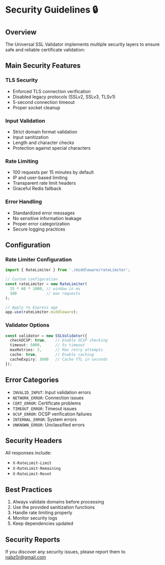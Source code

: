 # Security Guidelines 🔒

## Overview

The Universal SSL Validator implements multiple security layers to ensure safe and reliable certificate validation:

## Main Security Features

### TLS Security
- Enforced TLS connection verification
- Disabled legacy protocols (SSLv2, SSLv3, TLSv1)
- 5-second connection timeout
- Proper socket cleanup

### Input Validation
- Strict domain format validation
- Input sanitization
- Length and character checks
- Protection against special characters

### Rate Limiting
- 100 requests per 15 minutes by default
- IP and user-based limiting
- Transparent rate limit headers
- Graceful Redis fallback

### Error Handling
- Standardized error messages
- No sensitive information leakage
- Proper error categorization
- Secure logging practices

## Configuration

### Rate Limiter Configuration
```typescript
import { RateLimiter } from './middleware/rateLimiter';

// Custom configuration
const rateLimiter = new RateLimiter(
  15 * 60 * 1000, // window in ms
  100             // max requests
);

// Apply to Express app
app.use(rateLimiter.middleware);
```

### Validator Options
```typescript
const validator = new SSLValidator({
  checkOCSP: true,    // Enable OCSP checking
  timeout: 5000,      // 5s timeout
  maxRetries: 3,      // Max retry attempts
  cache: true,        // Enable caching
  cacheExpiry: 3600   // Cache TTL in seconds
});
```

## Error Categories

- `INVALID_INPUT`: Input validation errors
- `NETWORK_ERROR`: Connection issues
- `CERT_ERROR`: Certificate problems
- `TIMEOUT_ERROR`: Timeout issues
- `OCSP_ERROR`: OCSP verification failures
- `INTERNAL_ERROR`: System errors
- `UNKNOWN_ERROR`: Unclassified errors

## Security Headers

All responses include:
- `X-RateLimit-Limit`
- `X-RateLimit-Remaining`
- `X-RateLimit-Reset`

## Best Practices

1. Always validate domains before processing
2. Use the provided sanitization functions
3. Handle rate limiting properly
4. Monitor security logs
5. Keep dependencies updated

## Security Reports

If you discover any security issues, please report them to nabz0r@gmail.com
